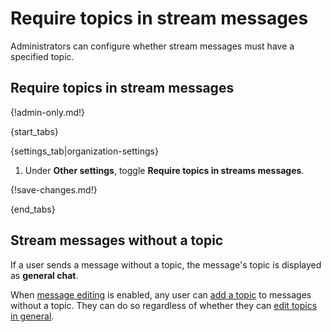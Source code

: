# Require topics in stream messages

Administrators can configure whether stream messages must have a
specified topic.

## Require topics in stream messages

{!admin-only.md!}

{start_tabs}

{settings_tab|organization-settings}

1. Under **Other settings**, toggle
   **Require topics in streams messages**.

{!save-changes.md!}

{end_tabs}

## Stream messages without a topic

If a user sends a message without a topic, the message's topic is
displayed as **general chat**.

When [message editing](/help/configure-message-editing-and-deletion)
is enabled, any user can [add a topic](/help/rename-a-topic)
to messages without a topic. They can do so regardless of whether
they can [edit topics in general](/help/configure-who-can-edit-topics).
